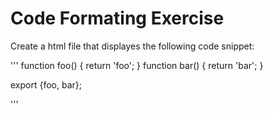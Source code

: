 # Code Formating Exercise

Create a html file that displayes the following code snippet:

''' function foo() {
	return 'foo';
}
function bar() {
	return 'bar';
}

export {foo, bar};

'''